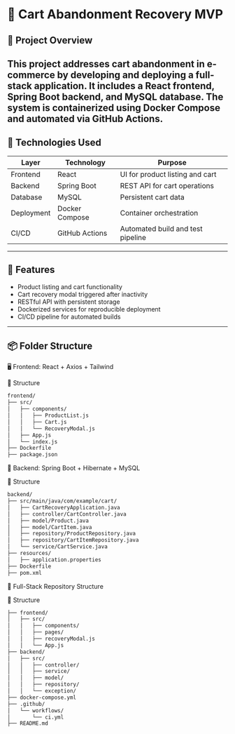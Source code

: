 # 🛒 Cart Abandonment Recovery MVP

## 🎯 Project Overview

This project addresses cart abandonment in e-commerce by developing and deploying a full-stack application. It includes a React frontend, Spring Boot backend, and MySQL database. The system is containerized using Docker Compose and automated via GitHub Actions.
---

## 🧱 Technologies Used

| Layer       | Technology         | Purpose                              |
|-------------|--------------------|--------------------------------------|
| Frontend    | React              | UI for product listing and cart      |
| Backend     | Spring Boot        | REST API for cart operations         |
| Database    | MySQL              | Persistent cart data                 |
| Deployment  | Docker Compose     | Container orchestration              |
| CI/CD       | GitHub Actions     | Automated build and test pipeline    |

---

## 🚀 Features

- Product listing and cart functionality
- Cart recovery modal triggered after inactivity
- RESTful API with persistent storage
- Dockerized services for reproducible deployment
- CI/CD pipeline for automated builds

---
## 📦 Folder Structure
🖥️ Frontend: React + Axios + Tailwind

📁 Structure
```bash
frontend/
├── src/
│   ├── components/
│   │   ├── ProductList.js
│   │   ├── Cart.js
│   │   └── RecoveryModal.js
│   ├── App.js
│   └── index.js
├── Dockerfile
├── package.json

```
🧱 Backend: Spring Boot + Hibernate + MySQL

📁 Structure
```bash
backend/
├── src/main/java/com/example/cart/
│   ├── CartRecoveryApplication.java
│   ├── controller/CartController.java
│   ├── model/Product.java
│   ├── model/CartItem.java
│   ├── repository/ProductRepository.java
│   ├── repository/CartItemRepository.java
│   └── service/CartService.java
├── resources/
│   ├── application.properties
├── Dockerfile
├── pom.xml
```

🔹 Full-Stack Repository Structure

📁 Structure
```bash
├── frontend/
│   ├── src/
│   │   ├── components/
│   │   ├── pages/
│   │   ├── recoveryModal.js
│   │   └── App.js
├── backend/
│   ├── src/
│   │   ├── controller/
│   │   ├── service/
│   │   ├── model/
│   │   ├── repository/
│   │   └── exception/
├── docker-compose.yml
├── .github/
│   └── workflows/
│       └── ci.yml      
├── README.md
```
